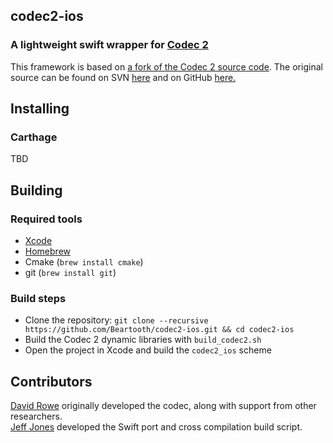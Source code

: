 ## codec2-ios
### A lightweight swift wrapper for [Codec 2](http://www.rowetel.com/?page_id=452)
 This framework is based on [a fork of the Codec 2 source code](https://github.com/Beartooth/codec2-ios).
 The original source can be found on SVN [here](https://svn.code.sf.net/p/freetel/code/codec2-dev/) and
 on GitHub [here.](https://github.com/freedv/codec2)
 
## Installing

### Carthage 

TBD

## Building

### Required tools
- [Xcode](https://itunes.apple.com/us/app/xcode/id497799835?mt=12) 
- [Homebrew](https://brew.sh/)
- Cmake (`brew install cmake`)
- git (`brew install git`)

### Build steps
- Clone the repository: `git clone --recursive https://github.com/Beartooth/codec2-ios.git && cd codec2-ios`
- Build the Codec 2 dynamic libraries with `build_codec2.sh`
- Open the project in Xcode and build the `codec2_ios` scheme


## Contributors
[David Rowe](http://www.rowetel.com/) originally developed the codec, along with support from other researchers.  
[Jeff Jones](https://github.com/masterjefferson) developed the Swift port and cross compilation build script. 


  


